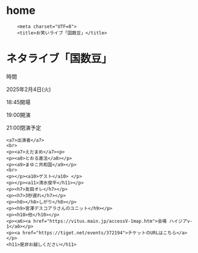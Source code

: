 # home
<!DOCTYPE html>
        <meta charset="UTF=8">
        <title>お笑いライブ「国数豆」</title>
<body>
    <h1>ネタライブ「国数豆」</h1>
    <p><a1>時間</a1></p>
    <p><a2>2025年2月4日(火)</a2></p>
    <p><a3>18:45開場</a3></p>    
    <p><a4>19:00開演</a4></p>
    <p><a5>21:00閉演予定</a5></p>
    
    <a7>出演者</a7>
    <br>
    <p><a7>えだまめ</a7><p>
    <p><a8>とおる進法</a8></p>
    <p><a9>まゆこ共和国</a9></p>
    <br>
    <p></p><a10>ゲスト</a10> </p>
    <p></p><a11>清水俊平</h11></p>
    <p><h7>友田オレ</h7></p>
    <p><h7>3秒遅れ</h7></p>
    <p><h8></h8>しがり</h8></p>
    <p><h9>宮澤デスコアラさんのユニット</h9></p>
    <p><h10>他</h10></p>
    <p><a6><a href="https://vitus.main.jp/accessV-1map.htm">会場 ハイジアv-1</a6></p>
    <p><a href="https://tiget.net/events/372194">チケットのURLはこちら</a></p> 
    <h11>是非お越しください</h11>    
    
</body>
        
    
</html>
